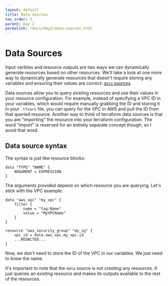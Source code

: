 ```yaml
---
layout: default
title: Data Sources
nav_order: 3
parent: Day 2
permalink: /docs/day2/data-sources.html
---
```


# Data Sources

Input varibles and resource outputs are two ways we can dynamically generate resources based on other resources. We'll take a look at one more way to dynamically generate resources that doesn't require storing any variables and ensuring their values are correct: [`data` sources](https://www.terraform.io/docs/language/data-sources/index.html).

Data sources allow you to query existing resources and use their values in your resource configuration. For example, instead of specifying a VPC ID in your variables, which would require manually grabbing the ID and storing it in your `.tfvars` file, you can query for the VPC in AWS and pull the ID from that queried resource. Another way to think of terraform data sources is that you are "importing" the resource into your terraform configuration. The word "import" is reserved for an entirely separate concept though, so I avoid that word.

## Data source syntax

The syntax is just like resource blocks:

```
data "TYPE" "NAME" {
    ARGUMENT = EXPRESSION
}
```

The arguments provided depend on which resource you are querying. Let's stick with the VPC example:

```
data "aws_vpc" "my_vpc" {
    filter {
        name = "tag:Name"
        value = "MyVPCName"
    }
}

resource "aws_security_group" "my_sg" {
    vpc_id = data.aws_vpc.my_vpc.id
    ...REDACTED...
}
```

Now, we don't need to store the ID of the VPC in our variables. We just need to know the name.

It's important to note that the `data` source is not _creating_ any resources. It just queries an existing resource and makes its outputs available to the rest of the resources.